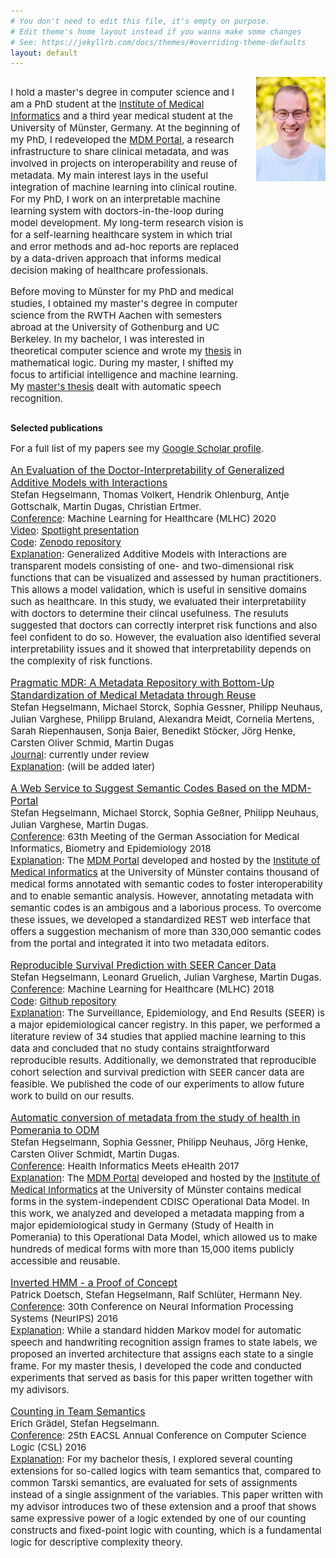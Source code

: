 ```yaml
---
# You don't need to edit this file, it's empty on purpose.
# Edit theme's home layout instead if you wanna make some changes
# See: https://jekyllrb.com/docs/themes/#overriding-theme-defaults
layout: default
---
```


<div style="width: 74%; float: left;">

<p style="font-size: 15px;">
  I hold a master's degree in computer science and I am a PhD student at the <a href="https://www.medizin.uni-muenster.de/en/imi/home/team/team-digital-health/stefan-hegselmann-msc.html">Institute of Medical Informatics</a> and a third year medical student at the University of Münster, Germany. At the beginning of my PhD, I redeveloped the <a href="https://medical-data-models.org/">MDM Portal</a>, a research infrastructure to share clinical metadata, and was involved in projects on interoperability and reuse of metadata. My main interest lays in the useful integration of machine learning into clinical routine. For my PhD, I work on an interpretable machine learning system with doctors-in-the-loop during model development. My long-term research vision is for a self-learning healthcare system in which trial and error methods and ad-hoc reports are replaced by a data-driven approach that informs medical decision making of healthcare professionals.
</p>

<p style="font-size: 15px;">
  Before moving to Münster for my PhD and medical studies,  I obtained my master's degree in computer science from the RWTH Aachen with semesters abroad at the University of Gothenburg and UC Berkeley. In my bachelor, I was interested in theoretical computer science and wrote my <a href="http://drops.dagstuhl.de/opus/volltexte/2016/6575/pdf/LIPIcs-CSL-2016-35.pdf">thesis</a> in mathematical logic. During my master, I shifted my focus to artificial intelligence and machine learning. My <a href="https://pdfs.semanticscholar.org/3216/4a7345d28b3392ffe92883af58d8321d3bd7.pdf">master's thesis</a> dealt with automatic speech recognition.
</p>
</div>

<img style="float: right;" src="/assets/profile-picture.jpg" width="22%">

<div style="width: 100%; float: left;">
<p>
<b>Selected publications</b>
</p>

<p style="font-size: 15px;">
For a full list of my papers see my <a href="https://scholar.google.de/citations?user=-lnWdScAAAAJ">Google Scholar profile</a>.
</p>

<p style="font-size: 15px;">
<a style="font-size: 16px;" href="https://static1.squarespace.com/static/59d5ac1780bd5ef9c396eda6/t/5f22caeab1b27e73b10fd01b/1596115720384/An_Evaluation_of_the_Doctor_Interpretability_of_GA2Ms.pdf">An Evaluation of the Doctor-Interpretability of Generalized Additive Models with Interactions</a>
<br>
Stefan Hegselmann, Thomas Volkert, Hendrik Ohlenburg, Antje Gottschalk, Martin Dugas, Christian Ertmer.
<br>
<u>Conference</u>: Machine Learning for Healthcare (MLHC) 2020
<br>
<u>Video</u>: <a href="https://www.youtube.com/watch?v=YuAl4rS6EzE">Spotlight presentation</a>
<br>
<u>Code</u>: <a href="https://zenodo.org/record/3597992">Zenodo repository</a>
<br>
<u>Explanation</u>: Generalized Additive Models with Interactions are transparent models consisting of one- and two-dimensional risk functions that can be visualized and assessed by human practitioners. This allows a model validation, which is useful in sensitive domains such as healthcare. In this study, we evaluated their interpretability with doctors to determine their clincal usefulness. The resuluts suggested that doctors can correctly interpret risk functions and also feel confident to do so. However, the evaluation also identified several interpretability issues and it showed that interpretability depends on the complexity of risk functions.
</p>

<p style="font-size: 15px;">
<a style="font-size: 16px;" href="#">Pragmatic MDR: A Metadata Repository with Bottom-Up Standardization of Medical Metadata through Reuse</a>
<br>
Stefan Hegselmann, Michael Storck, Sophia Gessner, Philipp Neuhaus, Julian Varghese, Philipp Bruland, Alexandra Meidt, Cornelia Mertens, Sarah Riepenhausen, Sonja Baier, Benedikt Stöcker, Jörg Henke, Carsten Oliver Schmid, Martin Dugas
<br>
<u>Journal</u>: currently under review
<br>
<u>Explanation</u>: (will be added later)
</p>

<p style="font-size: 15px;">
<a style="font-size: 16px;" href="http://ebooks.iospress.nl/publication/50019">A Web Service to Suggest Semantic Codes Based on the MDM-Portal</a>
<br>
Stefan Hegselmann, Michael Storck, Sophia Geßner, Philipp Neuhaus, Julian Varghese, Martin Dugas.
<br>
<u>Conference</u>: 63th Meeting of the German Association for Medical Informatics, Biometry and Epidemiology 2018
<br>
<u>Explanation</u>: The <a href="https://medical-data-models.org/">MDM Portal</a> developed and hosted by the <a href="https://www.medizin.uni-muenster.de/en/imi/home.html">Institute of Medical Informatics</a> at the University of Münster contains thousand of medical forms annotated with semantic codes to foster interoperability and to enable semantic analysis. However, annotating metadata with semantic codes is an ambigous and a laborious process. To overcome these issues, we developed a standardized REST web interface that offers a suggestion mechanism of more than 330,000 semantic codes from the portal and integrated it into two metadata editors.
</p>

<p style="font-size: 15px;">
<a style="font-size: 16px;" href="http://proceedings.mlr.press/v85/hegselmann18a/hegselmann18a.pdf">Reproducible Survival Prediction with SEER Cancer Data</a>
<br>
Stefan Hegselmann, Leonard Gruelich, Julian Varghese, Martin Dugas.
<br>
<u>Conference</u>: Machine Learning for Healthcare (MLHC) 2018
<br>
<u>Code</u>: <a href="https://github.com/stefanhgm/MLHC2018-reproducible-survival-seer">Github repository</a>
<br>
<u>Explanation</u>: The Surveillance, Epidemiology, and End Results (SEER) is a major epidemiological cancer registry. In this paper, we performed a literature review of 34 studies that applied machine learning to this data and concluded that no study contains straightforward reproducible results. Additionally, we demonstrated that reproducible cohort selection and survival prediction with SEER cancer data are feasible. We published the code of our experiments to allow future work to build on our results.
</p>


<p style="font-size: 15px;">
<a style="font-size: 16px;" href="http://ebooks.iospress.nl/publication/46464">Automatic conversion of metadata from the study of health in Pomerania to ODM</a>
<br>
Stefan Hegselmann, Sophia Gessner, Philipp Neuhaus, Jörg Henke, Carsten Oliver Schmidt, Martin Dugas.
<br>
<u>Conference</u>: Health Informatics Meets eHealth 2017
<br>
<u>Explanation</u>: The <a href="https://medical-data-models.org/">MDM Portal</a> developed and hosted by the <a href="https://www.medizin.uni-muenster.de/en/imi/home.html">Institute of Medical Informatics</a> at the University of Münster contains medical forms in the system-independent CDISC Operational Data Model. In this work, we analyzed and developed a metadata mapping from a major epidemiological study in Germany (Study  of  Health  in  Pomerania) to this Operational Data Model, which allowed us to make hundreds of medical forms with more than 15,000 items publicly accessible and reusable.
</p>


<p style="font-size: 15px;">
<a style="font-size: 16px;" href="https://pdfs.semanticscholar.org/3216/4a7345d28b3392ffe92883af58d8321d3bd7.pdf">Inverted HMM - a Proof of Concept</a>
<br>
Patrick Doetsch, Stefan Hegselmann, Ralf Schlüter, Hermann Ney.
<br>
<u>Conference</u>: 30th Conference on Neural Information Processing Systems (NeurIPS) 2016
<br>
<u>Explanation</u>: While a standard hidden Markov model for automatic speech and handwriting recognition assign frames to state labels, we proposed an inverted architecture that assigns each state to a single frame. For my master thesis, I developed the code and conducted experiments that served as basis for this paper written together with my adivisors.
</p>


<p style="font-size: 15px;">
<a style="font-size: 16px;" href="http://drops.dagstuhl.de/opus/volltexte/2016/6575/pdf/LIPIcs-CSL-2016-35.pdf">Counting in Team Semantics</a>
<br>
Erich Grädel, Stefan Hegselmann.
<br>
<u>Conference</u>: 25th EACSL Annual Conference on Computer Science Logic (CSL) 2016
<br>
<u>Explanation</u>: For my bachelor thesis, I explored several counting extensions for so-called logics with team semantics that, compared to common Tarski semantics, are evaluated for sets of assignments instead of a single assignment of the variables. This paper written with my advisor introduces two of these extension and a proof that shows same expressive power of a logic extended by one of our counting constructs and fixed-point logic with counting, which is a fundamental logic for descriptive complexity theory.
</p>
</div>
